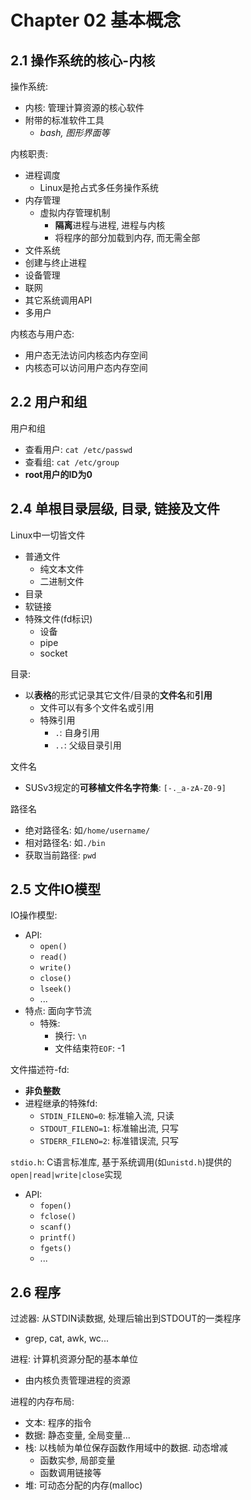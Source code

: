 # Chapter 02 基本概念

## 2.1 操作系统的核心-内核

操作系统:
- 内核: 管理计算资源的核心软件
- 附带的标准软件工具
    - *bash, 图形界面等*


内核职责:
- 进程调度
    - Linux是抢占式多任务操作系统
- 内存管理
    - 虚拟内存管理机制
        - **隔离**进程与进程, 进程与内核
        - 将程序的部分加载到内存, 而无需全部
- 文件系统
- 创建与终止进程
- 设备管理
- 联网
- 其它系统调用API
- 多用户


内核态与用户态:
- 用户态无法访问内核态内存空间
- 内核态可以访问用户态内存空间

## 2.2 用户和组

用户和组
- 查看用户: `cat /etc/passwd`
- 查看组: `cat /etc/group`
- **root用户的ID为0**


## 2.4 单根目录层级, 目录, 链接及文件

Linux中一切皆文件
- 普通文件
    - 纯文本文件
    - 二进制文件
- 目录
- 软链接
- 特殊文件(fd标识)
    - 设备
    - pipe
    - socket
  

目录:
- 以**表格**的形式记录其它文件/目录的**文件名**和**引用**
    - 文件可以有多个文件名或引用
    - 特殊引用
        - `.`: 自身引用
        - `..`: 父级目录引用


文件名
- SUSv3规定的**可移植文件名字符集**: `[-._a-zA-Z0-9]`

路径名
- 绝对路径名: 如`/home/username/`
- 相对路径名: 如`./bin`
- 获取当前路径: `pwd`

## 2.5 文件IO模型

IO操作模型:
- API:
    - `open()`
    - `read()`
    - `write()`
    - `close()`
    - `lseek()`
    - ...
- 特点: 面向字节流
    - 特殊:
        - 换行: `\n`
        - 文件结束符`EOF`: -1

文件描述符-fd:
- **非负整数**
- 进程继承的特殊fd:
    - `STDIN_FILENO=0`: 标准输入流, 只读
    - `STDOUT_FILENO=1`: 标准输出流, 只写
    - `STDERR_FILENO=2`: 标准错误流, 只写


`stdio.h`: C语言标准库, 基于系统调用(如`unistd.h`)提供的`open|read|write|close`实现
- API:
    - `fopen()`
    - `fclose()`
    - `scanf()`
    - `printf()`
    - `fgets()`
    - ...

## 2.6 程序

过滤器: 从STDIN读数据, 处理后输出到STDOUT的一类程序
- grep, cat, awk, wc...

进程: 计算机资源分配的基本单位
- 由内核负责管理进程的资源


进程的内存布局:
- 文本: 程序的指令
- 数据: 静态变量, 全局变量...
- 栈: 以栈帧为单位保存函数作用域中的数据. 动态增减
    - 函数实参, 局部变量
    - 函数调用链接等
- 堆: 可动态分配的内存(malloc)


